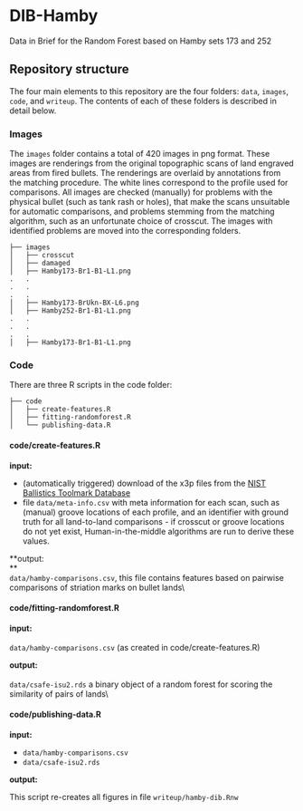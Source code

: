 # DIB-Hamby

Data in Brief for the Random Forest based on Hamby sets 173 and 252

## Repository structure

The four main elements to this repository are the four folders: `data`, `images`, `code`, and `writeup`. The contents of each of these folders is described in detail below.

### Images

The `images` folder contains a total of 420 images in png format. These images are renderings from the original topographic scans of land engraved areas from fired bullets.  The renderings are overlaid by annotations from the matching procedure. The white lines correspond to the profile used for comparisons. 
All images are checked (manually) for problems with the physical bullet (such as tank rash or holes), that make the scans unsuitable for automatic comparisons, and problems stemming from the matching algorithm, such as an unfortunate choice of crosscut. 
The images with identified problems are moved into the corresponding folders.

    ├── images
    │   ├── crosscut
    │   ├── damaged
    │   ├── Hamby173-Br1-B1-L1.png
    .   .
    .   .
    .   .
    │   ├── Hamby173-BrUkn-BX-L6.png
    │   ├── Hamby252-Br1-B1-L1.png
    .   .
    .   .
    .   .
    │   ├── Hamby173-Br1-B1-L1.png


### Code

There are three R scripts in the code folder:

    ├── code
    │   ├── create-features.R
    │   ├── fitting-randomforest.R
    │   └── publishing-data.R

#### code/create-features.R

**input:**

-   (automatically triggered) download of the x3p files from the [NIST Ballistics Toolmark Database](https://tsapps.nist.gov/NRBTD/Studies/Search)
-    file `data/meta-info.csv` with meta information for each scan, such as (manual) groove locations of each profile, and an identifier with ground truth for all land-to-land comparisons
    -   if crosscut or groove locations do not yet exist, Human-in-the-middle algorithms are run to derive these values.

**output:\
**\
`data/hamby-comparisons.csv`, this file contains features based on pairwise comparisons of striation marks on bullet lands\

#### code/fitting-randomforest.R

**input:**\
\
`data/hamby-comparisons.csv` (as created in code/create-features.R)

**output:**\
\
`data/csafe-isu2.rds` a binary object of a random forest for scoring the similarity of pairs of lands\

#### code/publishing-data.R

**input:**

-   `data/hamby-comparisons.csv`
-   `data/csafe-isu2.rds`

**output:**

This script re-creates all figures in file `writeup/hamby-dib.Rnw`
